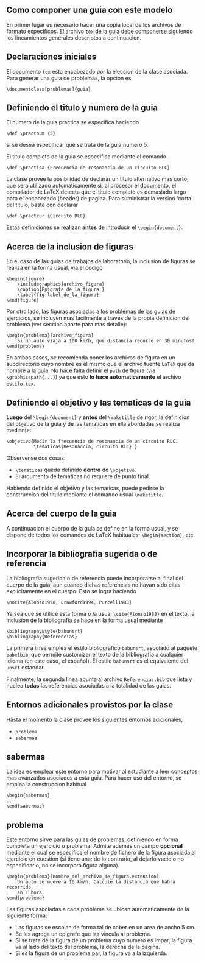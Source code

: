 Como componer una guia con este modelo
--------------------------------------

En primer lugar es necesario hacer una copia local de los archivos de formato
especificos. El archivo `tex` de la guia debe componerse siguiendo los 
lineamientos generales descriptos a continuacion.

Declaraciones iniciales
-----------------------

El documento `tex` esta encabezado por la eleccion de la clase asociada.
Para generar una guia de problemas, la opcion es 

    \documentclass[problemas]{guia}

Definiendo el titulo y numero de la guia
----------------------------------------

El numero de la guia practica se especifica haciendo

    \def \practnum {5}

si se desea especificar que se trata de la guia numero 5. 

El titulo completo de la guia se especifica mediante el comando

    \def \practica {Frecuencia de resonancia de un circuito RLC}

La clase provee la posibilidad de declarar un titulo alternativo mas corto,
que sera utilizado automaticamente si, al procesar el documento, el compilador
de LaTeX detecta que el titulo completo es demasiado largo para el encabezado
(header) de pagina. Para suministrar la version 'corta' del titulo, basta 
con declarar 

    \def \practcur {Circuito RLC}

Estas definiciones se realizan **antes** de introducir el 
`\begin{document}`. 

Acerca de la inclusion de figuras
---------------------------------
En el caso de las guias de trabajos de laboratorio, la inclusion de figuras
se realiza en la forma usual, via el codigo

    \begin{figure}
        \includegraphics{archivo_figura}
        \caption{Epigrafe de la figura.}
        \label{fig:label_de_la_figura}
    \end{figure}

Por otro lado, las figuras asociadas a los problemas de las guias de 
ejercicios, se incluyen mas facilmente a traves de la propia definicion
del problema (ver seccion aparte para mas detalle):

    \begin{problema}[archivo_figura]
        Si un auto viaja a 100 km/h, que distancia recorre en 30 minutos?
    \end{problema}

En ambos casos, se recomienda poner los archivos de figura en un subdirectorio
cuyo nombre es el mismo que el archivo fuente `LaTeX` que da nombre a la guia.
No hace falta definir el `path` de figura (via `\graphicspath{...}`) ya que
esto **lo hace automaticamente** el archivo `estilo.tex`. 


Definiendo el objetivo y las tematicas  de la guia
--------------------------------------------------

**Luego** del `\begin{document}` y **antes** del `\maketitle` de rigor, 
la definicion del objetivo de la guia y de las tematicas en ella abordadas se
realiza mediante:

    \objetivo{Medir la frecuencia de resonancia de un circuito RLC. 
              \tematicas{Resonancia, circuito RLC} }

Observense dos cosas:
- `\tematicas` queda definido **dentro** de `\objetivo`. 
- El argumento de tematicas no requiere de punto final.

Habiendo definido el objetivo y las tematicas, puede pedirse la construccion
del titulo mediante el comando usual `\maketitle`.

Acerca del cuerpo de la guia
----------------------------

A continuacion el cuerpo de la guia se define en la forma usual, y se dispone
de todos los comandos de LaTeX habituales: `\begin{section}`, etc.  

Incorporar la bibliografia sugerida o de referencia
---------------------------------------------------

La bibliografia sugerida o de referencia puede incorporarse al final del 
cuerpo de la guia, aun cuando dichas referencias no hayan sido citas 
explicitamente en el cuerpo. Esto se logra haciendo

    \nocite{Alonso1998, Crawford1994, Purcell1988}

Ya sea que se utilice esta forma o la usual `\cite{Alonso1988}` en el texto,
la inclusion de la bibliografia se hace en la forma usual mediante

    \bibliographystyle{babunsrt}
    \bibliography{Referencias}

La primera linea emplea el estilo bibliografico `babunsrt`, asociado al 
paquete `babelbib`, que permite customizar el texto de la bibliografia a
cualquier idioma (en este caso, el español). El estilo `babunsrt` es el 
equivalente del `unsrt` estandar. 

Finalmente, la segunda linea apunta al archivo `Referencias.bib` que lista
y nuclea **todas** las referencias asociadas a la totalidad de las guias.

Entornos adicionales provistos por la clase
-------------------------------------------

Hasta el momento la clase provee los siguientes entornos adicionales, 
- `problema`
- `sabermas`

sabermas
--------
La idea es emplear este entorno para motivar al estudiante a leer conceptos
mas avanzados asociados a esta guia. Para hacer uso del entorno, se emplea la
construccion habitual

    \begin{sabermas}
    ...
    \end{sabermas}

problema
--------
Este entorno sirve para las guias de problemas, definiendo en forma completa
un ejercicio o problema. Admite ademas un campo
**opcional** mediante el cual se especifica el nombre de fichero de la figura
asociada al ejercicio en cuestion (si tiene una; de lo contrario, al dejarlo
vacio o no especificarlo, no se incorpora figura alguna).

    \begin{problema}[nombre_del_archivo_de_figura.extension]
        Un auto se mueve a 10 km/h. Calcule la distancia que habra recorrido
        en 1 hora. 
    \end{problema}

Las figuras asociadas a cada problema se ubican automaticamente de la siguiente
forma:
- Las figuras se escalan de forma tal de caber en un area de ancho 5 cm.
- Se les agrega  un epigrafe que las vincula al problema.
- Si se trata de la figura de un problema cuyo numero es impar, la figura va
  al lado del texto del problema, la derecha de la pagina.
- Si es la figura de un problema par, la figura va a la izquierda. 






